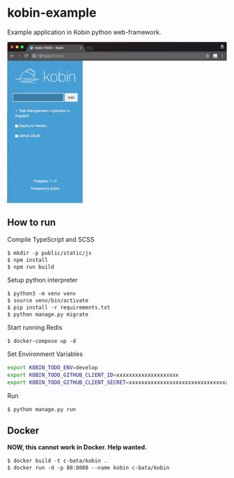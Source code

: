# kobin-example

Example application in Kobin python web-framework.

![animation](./anim.gif)


## How to run

Compile TypeScript and SCSS

```console
$ mkdir -p public/static/js
$ npm install
$ npm run build
```

Setup python interpreter

```console
$ python3 -m venv venv
$ source venv/bin/activate
$ pip install -r requirements.txt
$ python manage.py migrate
```

Start running Redis

```console
$ docker-compose up -d
```

Set Environment Variables

```sh
export KOBIN_TODO_ENV=develop
export KOBIN_TODO_GITHUB_CLIENT_ID=xxxxxxxxxxxxxxxxxxxx
export KOBIN_TODO_GITHUB_CLIENT_SECRET=xxxxxxxxxxxxxxxxxxxxxxxxxxxxxxxxxxxxxxxx
```

Run

```
$ python manage.py run
```


## Docker

**NOW, this cannot work in Docker. Help wanted.**

```
$ docker build -t c-bata/kobin .
$ docker run -d -p 80:8080 --name kobin c-bata/kobin
```
